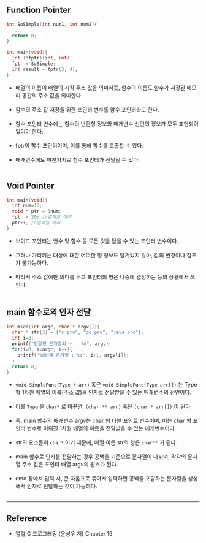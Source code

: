 Function Pointer
----------------

```c
int SoSimple(int num1, int num2){
  ...
  return 0;
}

int main(void){
  int (*fptr)(int, int);
  fptr = SoSimple;
  int result = fptr(3, 4);
}
```

-	배열의 이름이 배열의 시작 주소 값을 의미하듯, 함수의 이름도 함수가 저장된 메모리 공간의 주소 값을 의미한다.<br><br>
-	함수의 주소 값 저장을 위한 포인터 변수를 함수 포인터라고 한다.<br><br>
-	함수 포인터 변수에는 함수의 반환형 정보와 매개변수 선언의 정보가 모두 표현되어 있어야 한다.<br><br>
-	fptr이 함수 포인터이며, 이를 통해 함수를 호출할 수 있다.<br><br>
-	매개변수에도 마찬가지로 함수 포인터가 전달될 수 있다.<br><br>

Void Pointer
------------

```C
int main(void){
  int num=10;
  void * ptr = &num;
  *ptr = 20; //컴파일 에러
  ptr++; //컴파일 에러
}
```

-	보이드 포인터는 변수 및 함수 등 모든 것을 담을 수 있는 포인터 변수이다.<br><br>
-	그러나 가리키는 대상에 대한 어떠한 형 정보도 담겨있지 않아, 값의 변경이나 참조가 불가능하다.<br><br>
-	따라서 주소 값에만 의미를 두고 포인터의 형은 나중에 결정하는 등의 상황에서 쓰인다.<br><br>

main 함수로의 인자 전달
-----------------------

```c
int mian(int argc, char * argv[]){
  char * str[3] = {"c pro", "go pro", "java pro"};
  int i=0;
  printf("전달된 문자열의 수 : %d", argc);
  for(i=0; i<argc; i++){
    printf("%d번째 문자열 : %s", i+1, argv[i]);
  }
  return 0;
}
```

-	`void SimpleFunc(Type * arr)` 혹은 `void SimpleFunc(Type arr[])` 는 Type 형 1차원 배열의 이름(주소 값)을 인자로 전달받을 수 있는 매개변수의 선언이다.<br><br>
-	이를 `Type` 을 `char*` 로 바꾸면, `(char ** arr)` 혹은 `(char * arr[])` 이 된다.<br><br>
-	즉, main 함수의 매개변수 argv는 char 형 더블 포인트 변수이며, 이는 char 형 포인터 변수로 이뤄진 1차원 배열의 이름을 전달받을 수 있는 매개변수이다.<br><br>
-	str의 요소들이 `char*` 이기 때문에, 배열 이름 str의 형은 `char**` 가 된다.<br><br>
-	main 함수로 인자를 전달하는 경우 공백을 기준으로 문자열이 나뉘며, 각각의 문자열 주소 값은 포인터 배열 argv의 원소가 된다.<br><br>
-	cmd 창에서 입력 시, 큰 따옴표로 묶어서 입력하면 공백을 포함하는 문자열을 생성해서 인자로 전달하는 것이 가능하다.<br><br>

---

Reference
---------

-	열혈 C 프로그래밍 (윤성우 저) Chapter 19

